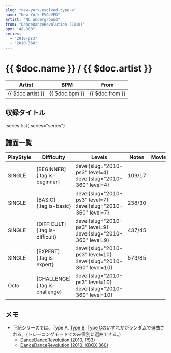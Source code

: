 ```yaml
---
slug: "new-york-evolved-type-a"
name: "New York EVOLVED"
artist: "NC underground"
from: "DanceDanceRevolution (2010)"
bpm: "48-380"
series:
  - "2010-ps3"
  - "2010-360"
---
```


# {{ $doc.name }} / {{ $doc.artist }}

|Artist|BPM|From|
|------|---|----|
|{{ $doc.artist }}|{{ $doc.bpm }}|{{ $doc.from }}|

## 収録タイトル

:series-list{:series="series"}

## 譜面一覧

|PlayStyle|Difficulty|Levels|Notes|Movie|
|---------|----------|------|-----|-----|
|SINGLE|[BEGINNER]{.tag.is-beginner}|<div class="field is-grouped is-grouped-multiline"> :level{slug="2010-ps3" level=4} :level{slug="2010-360" level=4}</div>|109/17||
|SINGLE|[BASIC]{.tag.is-basic}|<div class="field is-grouped is-grouped-multiline"> :level{slug="2010-ps3" level=7} :level{slug="2010-360" level=7}</div>|238/30||
|SINGLE|[DIFFICULT]{.tag.is-difficult}|<div class="field is-grouped is-grouped-multiline"> :level{slug="2010-ps3" level=9} :level{slug="2010-360" level=9}</div>|437/45||
|SINGLE|[EXPERT]{.tag.is-expert}|<div class="field is-grouped is-grouped-multiline"> :level{slug="2010-ps3" level=10} :level{slug="2010-360" level=10}</div>|573/85||
|Octo|[CHALLENGE]{.tag.is-challenge}|<div class="field is-grouped is-grouped-multiline"> :level{slug="2010-ps3" level=10} :level{slug="2010-360" level=10}</div>|||

## メモ

- 下記シリーズでは、Type A, [Type B](/songs/new-york-evolved-type-b), [Type C](/songs/new-york-evolved-type-c)のいずれかがランダムで選曲される。(トレーニングモードでのみ個別に選曲できる。)
  - [DanceDanceRevolution (2010, PS3)](/series/2010-ps3)
  - [DanceDanceRevolution (2010, XBOX 360)](/series/2010-360)
